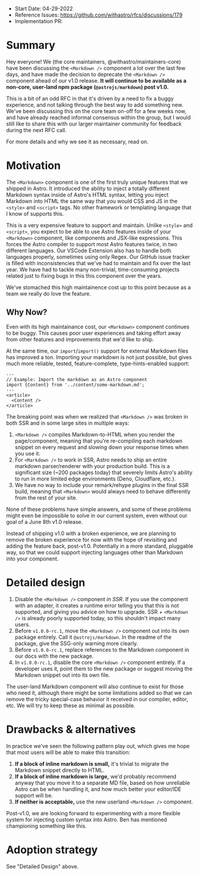 - Start Date: 04-29-2022
- Reference Issues: https://github.com/withastro/rfcs/discussions/179
- Implementation PR: <!-- leave empty -->

# Summary

Hey everyone! We (the core maintainers, @withastro/maintainers-core) have been discussing the `<Markdown />` component a lot over the last few days, and have made the decision to deprecate the `<Markdown />` component ahead of our v1.0 release. **It will continue to be available as a non-core, user-land npm package (`@astrojs/markdown`) post v1.0.**

This is a bit of an odd RFC in that it's driven by a need to fix a buggy experience, and not talking through the best way to add something new. We've been discussing this on the core team on-off for a few weeks now, and have already reached informal consensus within the group, but I would still like to share this with our larger maintainer community for feedback during the next RFC call.

For more details and why we see it as necessary, read on.

# Motivation

The `<Markdown>` component is one of the first truly unique features that we shipped in Astro. It introduced the ability to inject a totally different Markdown syntax inside of Astro's HTML syntax, letting you inject Markdown into HTML the same way that you would CSS and JS in the `<style>` and `<script>` tags. No other framework or templating language that I know of supports this.

This is a very expensive feature to support and maintain. Unlike `<style>` and `<script>`, you expect to be able to use Astro features inside of your `<Markdown>` component, like components and JSX-like expressions. This forces the Astro compiler to support most Astro features twice, in two different languages. Our VSCode Extension also has to handle both languages properly, sometimes using only Regex. Our GitHub issue tracker is filled with inconsistencies that we've had to maintain and fix over the last year. We have had to tackle many non-trivial, time-consuming projects related just to fixing bugs in this this component over the years.

We've stomached this high maintainence cost up to this point because as a team we really do love the feature.

## Why Now?


Even with its high maintainance cost, our `<Markdown>` component continues to be buggy. This causes poor user experiences and taking effort away from other features and improvements that we'd like to ship.

At the same time, our `import`/`import()` support for external Markdown files has improved a ton. Importing your markdown is not just possible, but gives much more reliable, tested, feature-complete, type-hints-enabled support:

```astro
---
// Example: Import the markdown as an Astro component
import {Content} from '../content/some-markdown.md';
---
<article>
  <Content />
</article>
```

The breaking point was when we realized that `<Markdown />` was broken in both SSR and in some large sites in multiple ways:

1. `<Markdown />` compiles Markdown-to-HTML when you render the page/component, meaning that you're re-compiling each markdown snippet on every request and slowing down your response times when you use it.
2. For `<Markdown />` to work in SSR, Astro needs to ship an entire markdown parser/renderer with your production build. This is a significant size (~200 packages today) that severely limits Astro's ability to run in more limited edge environments (Deno, Cloudflare, etc.).
3. We have no way to include your remark/rehype plugins in the final SSR build, meaning that `<Markdown>` would always need to behave differently from the rest of your site.

None of these problems have simple answers, and some of these problems might even be impossible to solve in our current system, even without our goal of a June 8th v1.0 release.

Instead of shipping v1.0 with a broken experience, we are planning to remove the broken experience for now with the hope of revisiting and adding the feature back, post-v1.0. Potentially in a more standard, pluggable way, so that we could support injecting languages other than Markdown into your component.


# Detailed design

1. Disable the `<Markdown />` component *in SSR*. If you use the component with an adapter, it creates a runtime error telling you that this is not supported, and giving you advice on how to upgrade. SSR + `<Markdown />` is already poorly supported today, so this shouldn't impact many users.
2. Before `v1.0.0-rc.1`, move the `<Markdown />` component out into its own package entirely. Call it `@astrojs/markdown`. In the readme of the package, give the SSG-only warning more clearly.
3. Before `v1.0.0-rc.1`, replace references to the Markdown component in our docs with the new package.
4. In `v1.0.0-rc.1`, disable the core `<Markdown />` component entirely. If a developer uses it, point them to the new package or suggest moving the Markdown snippet out into its own file.

The user-land Markdown component will also continue to exist for those who need it, although there might be some limitations added so that we can remove the tricky special-case behavior it received in our compiler, editor, etc. We will try to keep these as minimal as possible.

# Drawbacks & alternatives

In practice we've seen the following pattern play out, which gives me hope that most users will be able to make this transition:
1. **If a block of inline markdown is small,** it's trivial to migrate the Markdown snippet directly to HTML.
2. **If a block of inline markdown is large,** we'd probably recommend anyway that you move it to a separate MD file, based on how unreliable Astro can be when handling it, and how much better your editor/IDE support will be.
3. **If neither is acceptable,** use the new userland `<Markdown />` component.

Post-v1.0, we are looking forward to experimenting with a more flexible system for injecting custom syntax into Astro. Ben has mentioned championing something like this.

# Adoption strategy

See "Detailed Design" above.